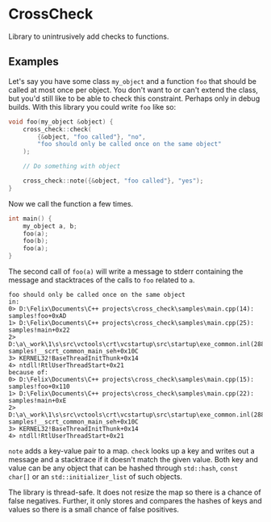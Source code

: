 # CrossCheck

Library to unintrusively add checks to functions.

## Examples

Let's say you have some class `my_object` and a function `foo` that should be called at most once per object. You don't want to or can't extend the class, but you'd still like to be able to check this constraint. Perhaps only in debug builds. With this library you could write `foo` like so:

```c++
void foo(my_object &object) {
    cross_check::check(
        {&object, "foo called"}, "no", 
        "foo should only be called once on the same object"
    );

    // Do something with object

    cross_check::note({&object, "foo called"}, "yes");
}
```

Now we call the function a few times.

```c++
int main() {
    my_object a, b;
    foo(a);
    foo(b);
    foo(a);
}
```

The second call of `foo(a)` will write a message to stderr containing the message and stacktraces of the calls to `foo` related to `a`.

```
foo should only be called once on the same object
in:
0> D:\Felix\Documents\C++ projects\cross_check\samples\main.cpp(14): samples!foo+0xAD
1> D:\Felix\Documents\C++ projects\cross_check\samples\main.cpp(25): samples!main+0x22
2> D:\a\_work\1\s\src\vctools\crt\vcstartup\src\startup\exe_common.inl(288): samples!__scrt_common_main_seh+0x10C
3> KERNEL32!BaseThreadInitThunk+0x14
4> ntdll!RtlUserThreadStart+0x21
because of:
0> D:\Felix\Documents\C++ projects\cross_check\samples\main.cpp(15): samples!foo+0x110
1> D:\Felix\Documents\C++ projects\cross_check\samples\main.cpp(22): samples!main+0xE
2> D:\a\_work\1\s\src\vctools\crt\vcstartup\src\startup\exe_common.inl(288): samples!__scrt_common_main_seh+0x10C
3> KERNEL32!BaseThreadInitThunk+0x14
4> ntdll!RtlUserThreadStart+0x21
```

`note` adds a key-value pair to a map. `check` looks up a key and writes out a message and a stacktrace if it doesn't match the given value. Both key and value can be any object that can be hashed through `std::hash`, `const char[]` or an `std::initializer_list` of such objects. 

The library is thread-safe. It does not resize the map so there is a chance of false negatives. Further, it only stores and compares the hashes of keys and values so there is a small chance of false positives.

